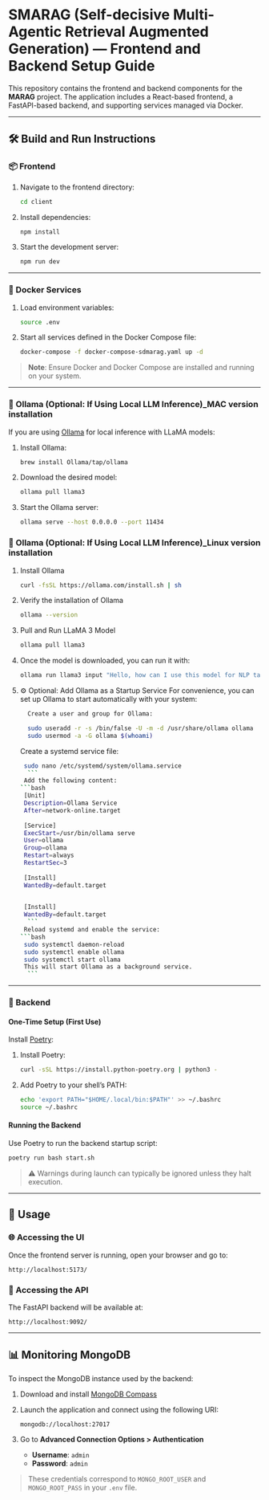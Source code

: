 # SMARAG (Self-decisive Multi-Agentic Retrieval Augmented Generation) — Frontend and Backend Setup Guide

This repository contains the frontend and backend components for the **MARAG** project. The application includes a React-based frontend, a FastAPI-based backend, and supporting services managed via Docker.

---

## 🛠️ Build and Run Instructions

### 📦 Frontend

1. Navigate to the frontend directory:

   ```bash
   cd client
   ```

2. Install dependencies:

   ```bash
   npm install
   ```

3. Start the development server:

   ```bash
   npm run dev
   ```

---

### 🐳 Docker Services

1. Load environment variables:

   ```bash
   source .env
   ```

2. Start all services defined in the Docker Compose file:

   ```bash
   docker-compose -f docker-compose-sdmarag.yaml up -d
   ```

> **Note**: Ensure Docker and Docker Compose are installed and running on your system.

---

### 🤖 Ollama (Optional: If Using Local LLM Inference)_MAC version installation

If you are using [Ollama](https://ollama.com/) for local inference with LLaMA models:

1. Install Ollama:

   ```bash
   brew install Ollama/tap/ollama
   ```

2. Download the desired model:

   ```bash
   ollama pull llama3
   ```

3. Start the Ollama server:

   ```bash
   ollama serve --host 0.0.0.0 --port 11434
   ```

### 🤖 Ollama (Optional: If Using Local LLM Inference)_Linux version installation

1. Install Ollama
   
   ```bash
   curl -fsSL https://ollama.com/install.sh | sh
    ```
2. Verify the installation of Ollama

   ```bash
   ollama --version
    ```
3. Pull and Run LLaMA 3 Model
   ```bash
   ollama pull llama3
    ```
4. Once the model is downloaded, you can run it with:
   ```bash
   ollama run llama3 input "Hello, how can I use this model for NLP tasks?"
    ```
   
5. ⚙️ Optional: Add Ollama as a Startup Service
      For convenience, you can set up Ollama to start automatically with your system:
   
    ```bash     
      Create a user and group for Ollama:
     ```
    ```bash           
      sudo useradd -r -s /bin/false -U -m -d /usr/share/ollama ollama
      sudo usermod -a -G ollama $(whoami)
    ```  
      Create a systemd service file:
   
     ```bash    
      sudo nano /etc/systemd/system/ollama.service
       ```     
      Add the following content:
     ```bash          
      [Unit]
      Description=Ollama Service
      After=network-online.target
      
      [Service]
      ExecStart=/usr/bin/ollama serve
      User=ollama
      Group=ollama
      Restart=always
      RestartSec=3
      
      [Install]
      WantedBy=default.target

      
      [Install]
      WantedBy=default.target
       ```  
      Reload systemd and enable the service:
     ```bash        
      sudo systemctl daemon-reload
      sudo systemctl enable ollama
      sudo systemctl start ollama
      This will start Ollama as a background service.
       ```  
---

### 🧬 Backend

#### One-Time Setup (First Use)

Install [Poetry](https://python-poetry.org/docs/#installation):

1. Install Poetry:

   ```bash
   curl -sSL https://install.python-poetry.org | python3 -
   ```

2. Add Poetry to your shell’s PATH:

   ```bash
   echo 'export PATH="$HOME/.local/bin:$PATH"' >> ~/.bashrc
   source ~/.bashrc
   ```

#### Running the Backend

Use Poetry to run the backend startup script:

```bash
poetry run bash start.sh
```

> ⚠️ Warnings during launch can typically be ignored unless they halt execution.

---

## 🚀 Usage

### 🌐 Accessing the UI

Once the frontend server is running, open your browser and go to:

```
http://localhost:5173/
```

### 🥪 Accessing the API

The FastAPI backend will be available at:

```
http://localhost:9092/
```

---

## 📊 Monitoring MongoDB

To inspect the MongoDB instance used by the backend:

1. Download and install [MongoDB Compass](https://www.mongodb.com/products/tools/compass)
2. Launch the application and connect using the following URI:

   ```
   mongodb://localhost:27017
   ```
3. Go to **Advanced Connection Options > Authentication**

   * **Username**: `admin`
   * **Password**: `admin`

> These credentials correspond to `MONGO_ROOT_USER` and `MONGO_ROOT_PASS` in your `.env` file.
